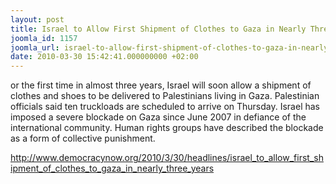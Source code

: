```yaml
---
layout: post
title: Israel to Allow First Shipment of Clothes to Gaza in Nearly Three Years
joomla_id: 1157
joomla_url: israel-to-allow-first-shipment-of-clothes-to-gaza-in-nearly-three-years
date: 2010-03-30 15:42:41.000000000 +02:00
---
```

<p>or the first time in almost three years, Israel will soon allow a shipment of clothes and shoes to be delivered to Palestinians living in Gaza. Palestinian officials said ten truckloads are scheduled to arrive on Thursday. Israel has imposed a severe blockade on Gaza since June 2007 in defiance of the international community. Human rights groups have described the blockade as a form of collective punishment.</p>
<p><a href="http://www.democracynow.org/2010/3/30/headlines/israel_to_allow_first_shipment_of_clothes_to_gaza_in_nearly_three_years">http://www.democracynow.org/2010/3/30/headlines/israel_to_allow_first_shipment_of_clothes_to_gaza_in_nearly_three_years</a></p>
